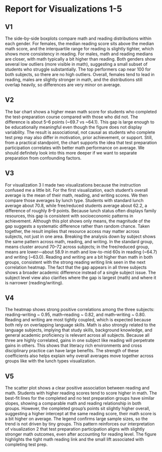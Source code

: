 # Report for Visualizations 1-5 
## V1 
The side-by-side boxplots compare math and reading distributions within each gender. For females, the median reading score sits above the median math score, and the interquartile range for reading is slightly tighter, which shows more consistency in reading. For males, math and reading medians are closer, with math typically a bit higher than reading. Both genders show several low outliers (more visible in math), suggesting a small subset of students who struggle substantially. The top performers cap near 100 for both subjects, so there are no high outliers. Overall, females tend to lead in reading, males are slightly stronger in math, and the distributions still overlap heavily, so differences are very minor on average.
## V2 
The bar chart shows a higher mean math score for students who completed the test-preparation course compared with those who did not. The difference is about 5–6 points (~69.7 vs ~64.1). This gap is large enough to be educationally meaningful even though the figure does not display variability. The result is associational, not causal as students who complete test prep may also differ in motivation, prior achievement, or support. Still, from a practical standpoint, the chart supports the idea that test preparation participation correlates with better math performance on average. We should definitely look into this more deeper if we want to separate preparation from confounding factors.
## V3 
For visualization 3 I made two visualizations because the instruction confused me a little bit. For the first visualization, each student’s overall average is the mean of their math, reading, and writing scores. We then compare those averages by lunch type. Students with standard lunch average about 70.8, while free/reduced students average about 62.2, a difference of roughly 8–9 points. Because lunch status often displays family resources, this gap is consistent with socioeconomic patterns in achievement. Although this plot shows only means, the magnitude of the gap suggests a systematic difference rather than random chance. Taken together, the result implies that resource access may matter across subjects, not just in one area. Breaking the analysis down by subject shows the same pattern across math, reading, and writing. In the standard group, means cluster around 70–72 across subjects; in the free/reduced group, means are lower—about 58.9 in math and low-to-mid 60s in reading (~64.7) and writing (~63.0). Reading and writing are a bit higher than math in both groups, consistent with the strong reading writing link seen in the next correlation heatmap. The fact that the gap appears in all three subjects shows a broader academic difference instead of a single subject issue. The subject level view also clarifies where the gap is largest (math) and where it is narrower (reading/writing).
## V4 
The heatmap shows strong positive correlations among the three subjects: reading–writing ~ 0.95, math–reading ~ 0.82, and math–writing ~ 0.80. Reading and writing are most tightly coupled, which is expected because both rely on overlapping language skills. Math is also strongly related to the language subjects, implying that study skills, background knowledge, and general academic proficiency is relevant across all subjects. Because all three are highly correlated, gains in one subject like reading will perpetrate gains in others. This shows that literacy rich environments and cross disciplinary practice can have large benefits. The strength of these coefficients also helps explain why overall averages move together across groups like with the lunch types visualization.
## V5
The scatter plot shows a clear positive association between reading and math. Students with higher reading scores tend to score higher in math. The best-fit lines for the completed and no test preparation groups have similar slopes, showing a comparable math and reading relationship in both groups. However, the completed group’s points sit slightly higher overall, suggesting a higher intercept at the same reading score, their math score is a bit higher on average. The legend confirms large sample sizes, so the trend is not driven by tiny groups. This pattern reinforces our interpretation of visualization 2 that  test preparation participation aligns with slightly stronger math outcomes, even after accounting for reading level. The figure highlights the tight math reading link and the small lift associated with completing test prep.